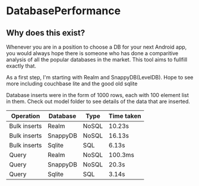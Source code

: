 # DatabasePerformance

## Why does this exist?
Whenever you are in a position to choose a DB for your next Android app, you would always hope there is someone who has done a comparitive analysis of all the popular databases in the market. This tool aims to fullfill exactly that.

As a first step, I'm starting with Realm and SnappyDB(LevelDB). Hope to see more including couchbase lite and the good old sqlite

Database inserts were in the form of 1000 rows, each with 100 element list in them. Check out model folder to see details of the data that are inserted.

Operation | Database | Type | Time taken |
----------|----------|------|------------|
Bulk inserts | Realm | NoSQL | 10.23s |
Bulk inserts | SnappyDB | NoSQL | 16.13s |
Bulk inserts | Sqlite | SQL | 6.13s |
Query | Realm | NoSQL | 100.3ms |
Query | SnappyDB | NoSQL | 20.3s |
Query | Sqlite | SQL | 3.14s |
